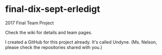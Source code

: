 # final-dix-sept-erledigt
2017 Final Team Project

Check the wiki for details and team pages.

I created a GitHub for this project already. It's called Undyne. (Ms. Nelson, please check the repositories shared with you.)
